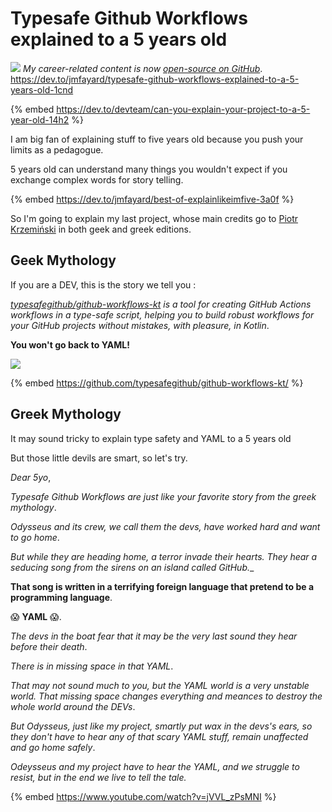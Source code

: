 # Typesafe Github Workflows explained to a 5 years old
![](https://res.cloudinary.com/practicaldev/image/fetch/s--cwRsyNE_--/c_imagga_scale,f_auto,fl_progressive,h_420,q_auto,w_1000/https://dev-to-uploads.s3.amazonaws.com/uploads/articles/cavinqcfpmyk0xuq8ug1.png)
_My career-related content is now [open-source on GitHub](https://github.com/jmfayard/agentdouble.dev)_.
https://dev.to/jmfayard/typesafe-github-workflows-explained-to-a-5-years-old-1cnd

{% embed https://dev.to/devteam/can-you-explain-your-project-to-a-5-year-old-14h2 %}

I am big fan of explaining stuff to five years old because you push your limits as a pedagogue. 

5 years old can understand many things you wouldn't expect if you exchange complex words for story telling.

{% embed https://dev.to/jmfayard/best-of-explainlikeimfive-3a0f %}

So I'm going to explain my last project, whose main credits go to [Piotr Krzemiński](https://github.com/krzema12) in both geek and greek editions.

## Geek Mythology

If you are a DEV, this is the story we tell you :

_[typesafegithub/github-workflows-kt](https://github.com/typesafegithub/github-workflows-kt/) is a tool for creating GitHub Actions workflows in a type-safe script, helping you to build robust workflows for your GitHub projects without mistakes, with pleasure, in Kotlin_.

**You won't go back to YAML!**

![](https://share.cleanshot.com/YVkf1zGB+)

{% embed https://github.com/typesafegithub/github-workflows-kt/ %}

## Greek Mythology

It may sound tricky to explain type safety and YAML to a 5 years old

But those little devils are smart, so let's try.

_Dear 5yo_,

_Typesafe Github Workflows are just like your favorite story from the greek mythology_. 

_Odysseus and its crew, we call them the devs, have worked hard and want to go home_.

_But while they are heading home, a terror invade their hearts. They hear a seducing song from the sirens on an island called GitHub.__

__That song is written in a terrifying foreign language that pretend to be a programming language__.

😱 **YAML** 😱. 

_The devs in the boat fear that it may be the very last sound they hear before their death_.

_There is in missing space in that YAML_.

_That may not sound much to you, but the YAML world is a very unstable world. That missing space changes everything and meances to destroy the whole world around the DEVs_.

_But Odysseus, just like my project, smartly put wax in the devs's ears,  so they don't have to hear any of that scary YAML stuff, remain unaffected and go home safely_.

_Odeysseus and my project have to hear the YAML, and we struggle to resist, but in the end we live to tell the tale._

{% embed https://www.youtube.com/watch?v=jVVL_zPsMNI %}